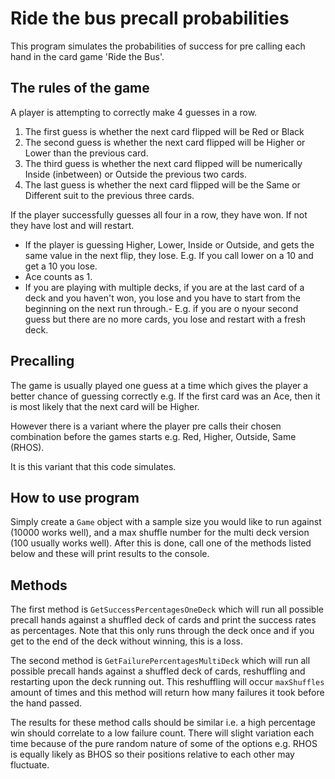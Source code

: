 # Ride the bus precall probabilities

This program simulates the probabilities of success for pre calling each hand in the card game 'Ride the Bus'.

## The rules of the game
A player is attempting to correctly make 4 guesses in a row. 

<ol>
<li> The first guess is whether the next card flipped will be Red or Black </li>
<li> The second guess is whether the next card flipped will be Higher or Lower than the previous card.</li>
<li> The third guess is whether the next card flipped will be numerically Inside (inbetween) or Outside the previous two cards.</li>
<li> The last guess is whether the next card flipped will be the Same or Different suit to the previous three cards.</li>
</ol>

If the player successfully guesses all four in a row, they have won. If not they have lost and will restart.

- If the player is guessing Higher, Lower, Inside or Outside, and gets the same value in the next flip, they lose. E.g. If you call lower on a 10 and get a 10 you lose.
- Ace counts as 1.
- If you are playing with multiple decks, if you are at the last card of a deck and you haven't won, you lose and you have to start from the beginning on the next run through.- E.g. if you are o nyour second guess but there are no more cards, you lose and restart with a fresh deck.

## Precalling
The game is usually played one guess at a time which gives the player a better chance of guessing correctly e.g. If the first card was an Ace,
then it is most likely that the next card will be Higher.

However there is a variant where the player pre calls their chosen combination before the games starts e.g. Red, Higher, Outside, Same (RHOS).

It is this variant that this code simulates.

## How to use program
Simply create a `Game` object with a sample size you would like to run against (10000 works well), and a max shuffle number for the multi deck version (100 usually works well).
After this is done, call one of the methods listed below and these will print results to the console.

## Methods
The first method is `GetSuccessPercentagesOneDeck` which will run all possible precall hands against a shuffled deck of cards and print the success rates as percentages. Note that this only runs through the deck once and if you get to the end of the deck without winning, this is a loss.

The second method is `GetFailurePercentagesMultiDeck` which will run all possible precall hands against a shuffled deck of cards, reshuffling and restarting upon the deck running out. This reshuffling will occur `maxShuffles` 
amount of times and this method will return how many failures it took before the hand passed. 

The results for these method calls should be similar i.e. a high percentage win should correlate to a low failure count. 
There will slight variation each time because of the pure random nature of some of the options e.g. RHOS is equally likely as BHOS so their positions relative to each other may fluctuate.